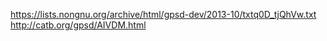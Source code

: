 https://lists.nongnu.org/archive/html/gpsd-dev/2013-10/txtq0D_tjQhVw.txt
http://catb.org/gpsd/AIVDM.html

